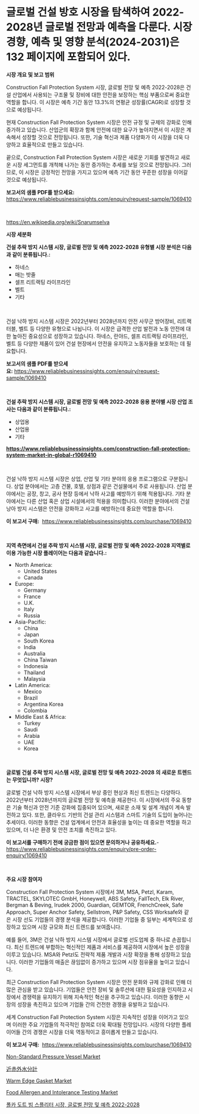 <p><h1>글로벌 건설 방호 시장을 탐색하여 2022-2028년 글로벌 전망과 예측을 다룬다. 시장 경향, 예측 및 영향 분석(2024-2031)은 132 페이지에 포함되어 있다.</h1></p><p><strong>시장 개요 및 보고 범위</strong></p>
<p><p>Construction Fall Protection System 시장, 글로벌 전망 및 예측 2022-2028은 건설 산업에서 사용되는 구조물 및 장비에 대한 안전을 보장하는 핵심 부품으로써 중요한 역할을 합니다. 이 시장은 예측 기간 동안 13.3%의 연평균 성장률(CAGR)로 성장할 것으로 예상됩니다.</p><p>현재 Construction Fall Protection System 시장은 안전 규정 및 규제의 강화로 인해 증가하고 있습니다. 산업군의 확장과 함께 안전에 대한 요구가 높아지면서 이 시장은 계속해서 성장할 것으로 전망됩니다. 또한, 기술 혁신과 제품 다양화가 이 시장을 더욱 다양하고 효율적으로 만들고 있습니다.</p><p>끝으로, Construction Fall Protection System 시장은 새로운 기회를 발견하고 새로운 시장 세그먼트를 개척해 나가는 동안 증가하는 추세를 보일 것으로 전망됩니다. 그러므로, 이 시장은 긍정적인 전망을 가지고 있으며 예측 기간 동안 꾸준한 성장을 이어갈 것으로 예상됩니다.</p></p>
<p><strong>보고서의 샘플 PDF를 받으세요:</strong> <a href="https://www.reliablebusinessinsights.com/enquiry/request-sample/1069410">https://www.reliablebusinessinsights.com/enquiry/request-sample/1069410</a></p>
<p>&nbsp;</p>
<p><a href="https://en.wikipedia.org/wiki/Snarumselva">https://en.wikipedia.org/wiki/Snarumselva</a></p>
<p><strong>시장 세분화</strong></p>
<p><strong>건설 추락 방지 시스템 시장, 글로벌 전망 및 예측 2022-2028 유형별 시장 분석은 다음과 같이 분류됩니다.:</strong></p>
<p><ul><li>하네스</li><li>매는 밧줄</li><li>셀프 리트랙팅 라이프라인</li><li>벨트</li><li>기타</li></ul></p>
<p>&nbsp;</p>
<p><p>건설 낙하 방지 시스템 시장은 2022년부터 2028년까지 안전 사무군 방어장비, 리트랙터블, 벨트 등 다양한 유형으로 나뉩니다. 이 시장은 급격한 산업 발전과 노동 안전에 대한 높아진 중요성으로 성장하고 있습니다. 하네스, 란야드, 셀프 리트랙팅 라이프라인, 벨트 등 다양한 제품이 있어 건설 현장에서 안전을 유지하고 노동자들을 보호하는 데 필요합니다.</p></p>
<p><strong>보고서의 샘플 PDF를 받으세요:</strong>&nbsp;<a href="https://www.reliablebusinessinsights.com/enquiry/request-sample/1069410">https://www.reliablebusinessinsights.com/enquiry/request-sample/1069410</a></p>
<p>&nbsp;</p>
<p><strong> 건설 추락 방지 시스템 시장, 글로벌 전망 및 예측 2022-2028 응용 분야별 시장 산업 조사는 다음과 같이 분류됩니다.:</strong></p>
<p><ul><li>상업용</li><li>산업용</li><li>기타</li></ul></p>
<p><strong><a href="https://www.reliablebusinessinsights.com/construction-fall-protection-system-market-in-global-r1069410">https://www.reliablebusinessinsights.com/construction-fall-protection-system-market-in-global-r1069410</a></strong></p>
<p>&nbsp;</p>
<p><p>건설 낙하 방지 시스템 시장은 상업, 산업 및 기타 분야의 응용 프로그램으로 구분됩니다. 상업 분야에서는 고층 건물, 호텔, 상점과 같은 건설물에서 주로 사용됩니다. 산업 분야에서는 공장, 창고, 공사 현장 등에서 낙하 사고를 예방하기 위해 적용됩니다. 기타 분야에서는 다른 산업 혹은 상업 시설에서의 적용을 의미합니다. 이러한 분야에서의 건설 낭아 방지 시스템은 안전을 강화하고 사고를 예방하는데 중요한 역할을 합니다.</p></p>
<p><strong>이 보고서 구매:</strong>&nbsp; <a href="https://www.reliablebusinessinsights.com/purchase/1069410">https://www.reliablebusinessinsights.com/purchase/1069410</a></p>
<p>&nbsp;</p>
<p><strong>지역 측면에서 건설 추락 방지 시스템 시장, 글로벌 전망 및 예측 2022-2028 지역별로 이용 가능한 시장 플레이어는 다음과 같습니다.:</strong></p>
<p><ul>
    <li>
        North America:
        <ul>
            <li>United States</li>
            <li>Canada</li>
        </ul>
    </li>
    <li>
        Europe:
        <ul>
            <li>Germany</li>
            <li>France</li>
            <li>U.K.</li>
            <li>Italy</li>
            <li>Russia</li>
        </ul>
    </li>
    <li>
        Asia-Pacific:
        <ul>
            <li>China</li>
            <li>Japan</li>
            <li>South Korea</li>
            <li>India</li>
            <li>Australia</li>
            <li>China Taiwan</li>
            <li>Indonesia</li>
            <li>Thailand</li>
            <li>Malaysia</li>
        </ul>
    </li>
    <li>
        Latin America:
        <ul>
            <li>Mexico</li>
            <li>Brazil</li>
            <li>Argentina Korea</li>
            <li>Colombia</li>
        </ul>
    </li>
    <li>
        Middle East & Africa:
        <ul>
            <li>Turkey</li>
            <li>Saudi</li>
            <li>Arabia</li>
            <li>UAE</li>
            <li>Korea</li>
        </ul>
    </li>
    </ul></p>
<p>&nbsp;</p>
<p><strong>글로벌 건설 추락 방지 시스템 시장, 글로벌 전망 및 예측 2022-2028 의 새로운 트렌드는 무엇입니까? 시장?</strong></p>
<p><p>글로벌 건설 낙하 방지 시스템 시장에서 부상 중인 현상과 최신 트렌드는 다양하다. 2022년부터 2028년까지의 글로벌 전망 및 예측을 제공한다. 이 시장에서의 주요 동향은 기술 혁신과 안전 기준 강화에 집중되어 있으며, 새로운 소재 및 설계 개념이 계속 발전하고 있다. 또한, 클라우드 기반의 건설 관리 시스템과 스마트 기술의 도입이 늘어나는 추세이다. 이러한 동향은 건설 업계에서 안전과 효율성을 높이는 데 중요한 역할을 하고 있으며, 더 나은 환경 및 안전 조치를 촉진하고 있다.</p></p>
<p><strong>이 보고서를 구매하기 전에 궁금한 점이 있으면 문의하거나 공유하세요.</strong>- <a href="https://www.reliablebusinessinsights.com/enquiry/pre-order-enquiry/1069410">https://www.reliablebusinessinsights.com/enquiry/pre-order-enquiry/1069410</a></p>
<p>&nbsp;</p>
<p><strong>주요 시장 참여자</strong></p>
<p><p>Construction Fall Protection System 시장에서 3M, MSA, Petzl, Karam, TRACTEL, SKYLOTEC GmbH, Honeywell, ABS Safety, FallTech, Elk River, Bergman & Beving, Irudek 2000, Guardian, GEMTOR, FrenchCreek, Safe Approach, Super Anchor Safety, Sellstrom, P&P Safety, CSS Worksafe와 같은 시장 선도 기업들의 경쟁 분석을 제공합니다. 이러한 기업들 중 일부는 세계적으로 성장하고 있으며 시장 규모와 최신 트렌드를 보여줍니다.</p><p>예를 들어, 3M은 건설 낙하 방지 시스템 시장에서 글로벌 선도업체 중 하나로 손꼽힙니다. 최신 트렌드에 부합하는 혁신적인 제품과 서비스를 제공하여 시장에서 높은 성장을 이루고 있습니다. MSA와 Petzl도 전략적 제품 개발과 시장 확장을 통해 성장하고 있습니다. 이러한 기업들의 매출은 끊임없이 증가하고 있으며 시장 점유율을 높이고 있습니다.</p><p>최근 Construction Fall Protection System 시장은 안전 문화와 규제 강화로 인해 더 많은 관심을 받고 있습니다. 기업들은 안전 장비 및 솔루션에 대한 필요성을 인지하고 시장에서 경쟁력을 유지하기 위해 지속적인 혁신을 추구하고 있습니다. 이러한 동향은 시장의 성장을 촉진하고 있으며 기업들 간의 건전한 경쟁을 유발하고 있습니다.</p><p>세계 Construction Fall Protection System 시장은 지속적인 성장을 이어가고 있으며 이러한 주요 기업들의 적극적인 참여로 더욱 확대될 전망입니다. 시장의 다양한 플레이어들 간의 경쟁은 시장을 더욱 역동적이고 흥미롭게 만들고 있습니다.</p></p>
<p><strong>이 보고서 구매:</strong>&nbsp;&nbsp;<a href="https://www.reliablebusinessinsights.com/purchase/1069410">https://www.reliablebusinessinsights.com/purchase/1069410</a></p>
<p><p><a href="https://issuu.com/reportprime-2/docs/non-standard-pressure-vessel-market-size-2030.pptx">Non-Standard Pressure Vessel Market</a></p><p><a href="https://github.com/schmahlson/Market-Research-Report-List-2/blob/main/6594865134192.md">近赤外水分計</a></p><p><a href="https://issuu.com/reportprime-2/docs/warm-edge-gasket-market-size-2030.pptx">Warm Edge Gasket Market</a></p><p><a href="https://github.com/syaifulanwaramsyori/Market-Research-Report-List-1/blob/main/food-allergen-and-intolerance-testing-market.md">Food Allergen and Intolerance Testing Market</a></p><p><a href="https://github.com/rcabello548/Market-Research-Report-List-2/blob/main/2716232130860.md">폴카 도트 빔 스플리터 시장, 글로벌 전망 및 예측 2022-2028</a></p></p>
